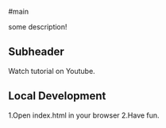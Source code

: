 #main

some description!

## Subheader

Watch tutorial on Youtube.

## Local Development

1.Open index.html in your browser
2.Have fun.

